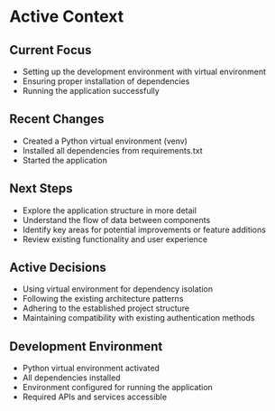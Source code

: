 # Active Context

## Current Focus

- Setting up the development environment with virtual environment
- Ensuring proper installation of dependencies
- Running the application successfully

## Recent Changes

- Created a Python virtual environment (venv)
- Installed all dependencies from requirements.txt
- Started the application

## Next Steps

- Explore the application structure in more detail
- Understand the flow of data between components
- Identify key areas for potential improvements or feature additions
- Review existing functionality and user experience

## Active Decisions

- Using virtual environment for dependency isolation
- Following the existing architecture patterns
- Adhering to the established project structure
- Maintaining compatibility with existing authentication methods

## Development Environment

- Python virtual environment activated
- All dependencies installed
- Environment configured for running the application
- Required APIs and services accessible
